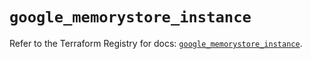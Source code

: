 # `google_memorystore_instance`

Refer to the Terraform Registry for docs: [`google_memorystore_instance`](https://registry.terraform.io/providers/hashicorp/google/6.34.0/docs/resources/memorystore_instance).
